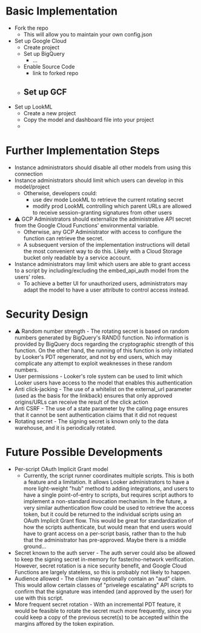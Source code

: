 

# Basic Implementation
- Fork the repo
	- This will allow you to maintain your own config.json
- Set up Google Cloud
	- Create project
	- Set up BigQuery
		- ...
	- Enable Source Code
		- link to forked repo
	- Set up GCF
	 	- 
- Set up LookML
	- Create a new project
	- Copy the model and dashboard file into your project
	- 
	

# Further Implementation Steps

- Instance administrators should disable all other models from using this connection
- Instance administrators should limit which users can develop in this model/project
 	- Otherwise, developers could:
		- use dev mode LookML to retrieve the current rotating secret
	 	- modify prod LookML controlling which parent URLs are allowed to receive session-granting signatures from other users
- ⚠️ GCP Administrators should externalize the administrative API secret from the Google Cloud Functions' environmental variable.
 	- Otherwise, any GCP Administrator with access to configure the function can retrieve the secret.
	- A subsequent version of the implementation instructions will detail the most convenient way to do this. Likely with a Cloud Storage bucket only readable by a service account.
- Instance administrators may limit which users are able to grant access to a script by including/excluding the embed_api_auth model from the users' roles.
	- To achieve a better UI for unauthorized users, administrators may adapt the model to have a user attribute to control access instead.


# Security Design

- ⚠️ Random number strength - The rotating secret is based on random numbers generated by BigQuery's RAND() function. No information is provided by BigQuery docs regarding the cryptographic strength of this function. On the other hand, the running of this function is only initiated by Looker's PDT regenerator, and not by end users, which may complicate any attempt to exploit weaknesses in these random numbers. 
- User permissions - Looker's role system can be used to limit which Looker users have access to the model that enables this authentication
- Anti click-jacking - The use of a whitelist on the external_url parameter (used as the basis for the linkback) ensures that only approved origins/URLs can receive the result of the click action
- Anti CSRF - The use of a state parameter by the calling page ensures that it cannot be sent authentication claims that it did not request
- Rotating secret - The signing secret is known only to the data warehouse, and it is periodically rotated.


# Future Possible Developments
- Per-script OAuth Implicit Grant model
	- Currently, the script runner coordinates multiple scripts. This is both a feature and a limitation. It allows Looker administrators to have a more light-weight "hub" method to adding integrations, and users to have a single point-of-entry to scripts, but requires script authors to implement a non-standard invocation mechanism. In the future, a very similar authentication flow could be used to retrieve the access token, but it could be returned to the individual scripts using an OAuth Implicit Grant flow. This would be great for standardization of how the scripts authenticate, but would mean that end users would have to grant access on a per-script basis, rather than to the hub that the administrator has pre-approved. Maybe there is a middle ground...
- Secret known to the auth server - The auth server could also be allowed to keep the signing secret in-memory for faster/no-network verification. However, secret rotation is a nice security benefit, and Google Cloud Functions are largely stateless, so this is probably not likely to happen. 
- Audience allowed - The claim may optionally contain an "aud" claim. This would allow certain classes of "privelege escalating" API scripts to confirm that the signature was intended (and approved by the user) for use with this script.
- More frequent secret rotation - With an incremental PDT feature, it would be feasible to rotate the secret much more frequently, since you could keep a copy of the previous secret(s) to be accepted within the margins affored by the token expiration.
